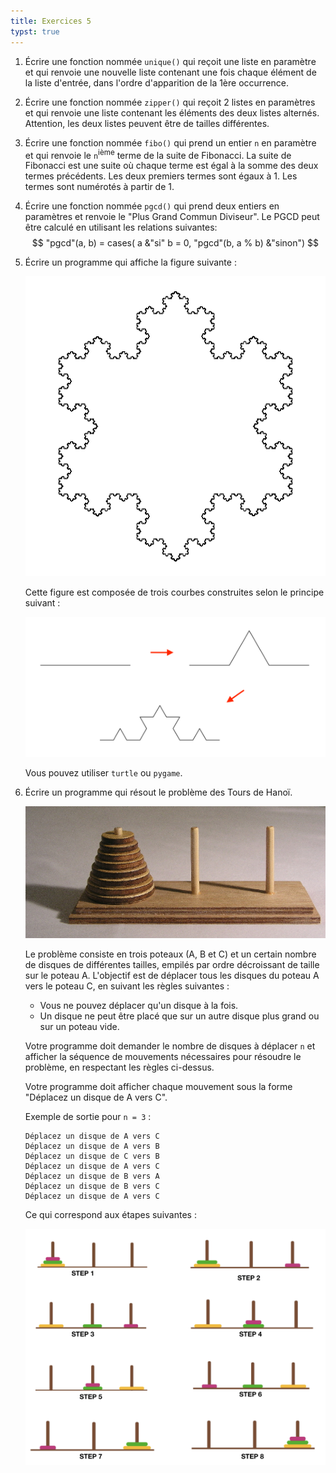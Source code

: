 ```yaml
---
title: Exercices 5
typst: true
---
```


1. Écrire une fonction nommée `unique()` qui reçoit une liste en paramètre et qui renvoie une nouvelle liste contenant une fois chaque élément de la liste d'entrée, dans l'ordre d'apparition de la 1ère occurrence.

1. Écrire une fonction nommée `zipper()` qui reçoit 2 listes en paramètres et qui renvoie une liste contenant les éléments des deux listes alternés. Attention, les deux listes peuvent être de tailles différentes.

1. Écrire une fonction nommée `fibo()` qui prend un entier `n` en paramètre et qui renvoie le `n`<sup>ième</sup> terme de la suite de Fibonacci. La suite de Fibonacci est une suite où chaque terme est égal à la somme des deux termes précédents. Les deux premiers termes sont égaux à 1. Les termes sont numérotés à partir de 1.

1. Écrire une fonction nommée `pgcd()` qui prend deux entiers en paramètres et renvoie le "Plus Grand Commun Diviseur". Le PGCD peut être calculé en utilisant les relations suivantes: $$ "pgcd"(a, b) = cases( a &"si" b = 0, "pgcd"(b, a % b) &"sinon") $$

1. Écrire un programme qui affiche la figure suivante&nbsp;:

    ![Le flocon de Koch](./vonkoch.jpg)

    Cette figure est composée de trois courbes construites selon le principe suivant&nbsp;:

    ![Construction d'un segment](./segment_vonkoch.png)

    Vous pouvez utiliser <code>turtle</code> ou <code>pygame</code>.

1. Écrire un programme qui résout le problème des Tours de Hanoï.

    ![Les tours de Hanoï](./hanoi.jpeg)

    Le problème consiste en trois poteaux (A, B et C) et un certain nombre de disques de différentes tailles, empilés par ordre décroissant de taille sur le poteau A. L'objectif est de déplacer tous les disques du poteau A vers le poteau C, en suivant les règles suivantes :

    - Vous ne pouvez déplacer qu'un disque à la fois.
    - Un disque ne peut être placé que sur un autre disque plus grand ou sur un poteau vide.

    Votre programme doit demander le nombre de disques à déplacer `n` et afficher la séquence de mouvements nécessaires pour résoudre le problème, en respectant les règles ci-dessus.

    Votre programme doit afficher chaque mouvement sous la forme "Déplacez un disque de A vers C".

    Exemple de sortie pour `n = 3`&nbsp;:

    ```terminal
    Déplacez un disque de A vers C
    Déplacez un disque de A vers B
    Déplacez un disque de C vers B
    Déplacez un disque de A vers C
    Déplacez un disque de B vers A
    Déplacez un disque de B vers C
    Déplacez un disque de A vers C
    ```

    Ce qui correspond aux étapes suivantes&nbsp;:

    ![Resolution pour trois disques](./hanoi_steps.png)